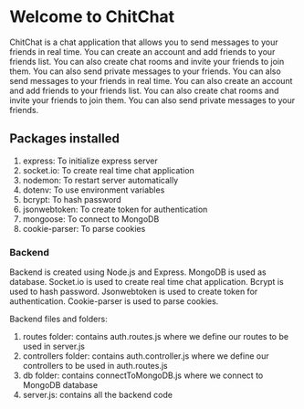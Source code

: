 <h1>Welcome to ChitChat</h1>
<p>ChitChat is a chat application that allows you to send messages to your friends in real time. You can create an account and add friends to your friends list. You can also create chat rooms and invite your friends to join them. You can also send private messages to your friends. You can also send messages to your friends in real time. You can also create an account and add friends to your friends list. You can also create chat rooms and invite your friends to join them. You can also send private messages to your friends.</p>
<h2>Packages installed</h2>
<ol>
<li>express: To initialize express server</li>
<li>socket.io: To create real time chat application</li>
<li>nodemon: To restart server automatically</li>
<li>dotenv: To use environment variables</li>
<li>bcrypt: To hash password</li>
<li>jsonwebtoken: To create token for authentication</li>
<li>mongoose: To connect to MongoDB</li>
<li>cookie-parser: To parse cookies</li>
</ol>

<h3>Backend</h3>
<p>Backend is created using Node.js and Express. MongoDB is used as database. Socket.io is used to create real time chat application. Bcrypt is used to hash password. Jsonwebtoken is used to create token for authentication. Cookie-parser is used to parse cookies.</p>
<p>Backend files and folders:</p>
<ol>
<li>routes folder: contains auth.routes.js where we define our routes to be used in server.js</li>
<li>controllers folder: contains auth.controller.js where we define our controllers to be used in auth.routes.js</li>
<li>db folder: contains connectToMongoDB.js where we connect to MongoDB database</li>
<li>server.js: contains all the backend code</li>
